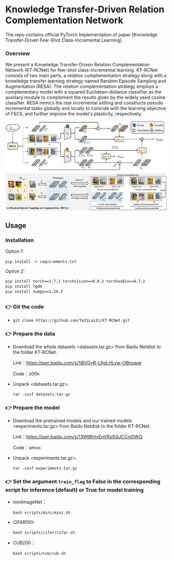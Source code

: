 # Knowledge Transfer-Driven Relation Complementation Network
The repo contains official PyTorch Implementation of paper [Knowledge Transfer-Driven Few-Shot Class-Incremental Learning]

### Overview
We present a Knowledge Transfer-Driven Relation Complementation Network (KT-RCNet) for few-shot class-incremental learning.
KT-RCNet consists of two main parts, a relation complementation strategy along with a knowledge transfer learning strategy named Random Episode Sampling and Augmentation (RESA). The relation complementation strategy employs a complementary model with a squared Euclidean-distance classifier as the auxiliary module to complement the results given by the widely used cosine classifier. RESA mimics the real incremental setting and constructs pseudo incremental tasks globally and locally to coincide with the learning objective of FSCIL and further improve the model's plasticity, respectively.

<img src='imgs/method.png' width='640' height='280'>


## Usage
### Installation
Option 1: 

``` pip install -r requirements.txt ```

Option 2: 
```
pip install torch==1.7.1 torchvision==0.8.2 torchaudio==0.7.2
pip install tqdm
pip install numpy==1.24.3
```



## 
### 👉 Git the code
- ```git clone https://github.com/YeZiLaiXi/KT-RCNet.git```

### 👉 Prepare the data
- Download the whole datasets <datasets.tar.gz> from Baidu Netdisk to the folder KT-RCNet.

    Link：https://pan.baidu.com/s/1jBVGyR-L6gLHLvw-OBnoww 

    Code：z00o 

- Unpack <datasets.tar.gz>.

   ```tar -zxvf datasets.tar.gz```


### 👉 Prepare the model
- Download the pretrained models and our trained models <experiments.tar.gz> from Baidu Netdisk  to the folder KT-RCNet.

    Link：https://pan.baidu.com/s/13WtBhtvEnVRp5QJCCnjDWQ 

    Code：xmoo 

- Unpack <experiments.tar.gz>.

   ```tar -zxvf experiments.tar.gz```

<!-- ## 🌻 Inference or training -->
### 👉 Set the argument  ```train_flag``` to False in the corresponding script for inference (default) or True for model training
- miniImageNet：
  
    ```bash scripts/mini/mini.sh```

- CIFAR100:
  
    ```bash scripts/cifar/cifar.sh```

- CUB200：
  
    ```bash scripts/cub/cub.sh```


